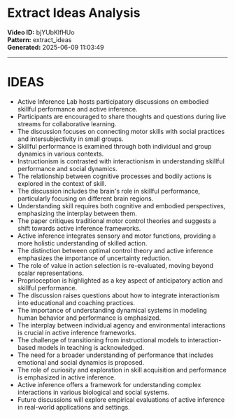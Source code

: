 # Extract Ideas Analysis

**Video ID:** bjYUbKlfHUo  
**Pattern:** extract_ideas  
**Generated:** 2025-06-09 11:03:49  

---

# IDEAS

- Active Inference Lab hosts participatory discussions on embodied skillful performance and active inference.
- Participants are encouraged to share thoughts and questions during live streams for collaborative learning.
- The discussion focuses on connecting motor skills with social practices and intersubjectivity in small groups.
- Skillful performance is examined through both individual and group dynamics in various contexts.
- Instructionism is contrasted with interactionism in understanding skillful performance and social dynamics.
- The relationship between cognitive processes and bodily actions is explored in the context of skill.
- The discussion includes the brain's role in skillful performance, particularly focusing on different brain regions.
- Understanding skill requires both cognitive and embodied perspectives, emphasizing the interplay between them.
- The paper critiques traditional motor control theories and suggests a shift towards active inference frameworks.
- Active inference integrates sensory and motor functions, providing a more holistic understanding of skilled action.
- The distinction between optimal control theory and active inference emphasizes the importance of uncertainty reduction.
- The role of value in action selection is re-evaluated, moving beyond scalar representations.
- Proprioception is highlighted as a key aspect of anticipatory action and skillful performance.
- The discussion raises questions about how to integrate interactionism into educational and coaching practices.
- The importance of understanding dynamical systems in modeling human behavior and performance is emphasized.
- The interplay between individual agency and environmental interactions is crucial in active inference frameworks.
- The challenge of transitioning from instructional models to interaction-based models in teaching is acknowledged.
- The need for a broader understanding of performance that includes emotional and social dynamics is proposed.
- The role of curiosity and exploration in skill acquisition and performance is emphasized in active inference.
- Active inference offers a framework for understanding complex interactions in various biological and social systems.
- Future discussions will explore empirical evaluations of active inference in real-world applications and settings.
